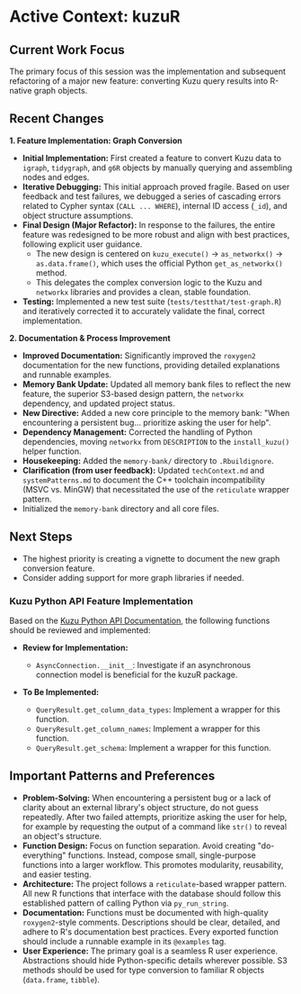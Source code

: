 # Active Context: kuzuR

## Current Work Focus

The primary focus of this session was the implementation and subsequent refactoring of a major new feature: converting Kuzu query results into R-native graph objects.

## Recent Changes

**1. Feature Implementation: Graph Conversion**
-   **Initial Implementation:** First created a feature to convert Kuzu data to `igraph`, `tidygraph`, and `g6R` objects by manually querying and assembling nodes and edges.
-   **Iterative Debugging:** This initial approach proved fragile. Based on user feedback and test failures, we debugged a series of cascading errors related to Cypher syntax (`CALL ... WHERE`), internal ID access (`_id`), and object structure assumptions.
-   **Final Design (Major Refactor):** In response to the failures, the entire feature was redesigned to be more robust and align with best practices, following explicit user guidance.
    -   The new design is centered on `kuzu_execute()` -> `as_networkx()` -> `as.data.frame()`, which uses the official Python `get_as_networkx()` method.
    -   This delegates the complex conversion logic to the Kuzu and `networkx` libraries and provides a clean, stable foundation.
-   **Testing:** Implemented a new test suite (`tests/testthat/test-graph.R`) and iteratively corrected it to accurately validate the final, correct implementation.

**2. Documentation & Process Improvement**
-   **Improved Documentation:** Significantly improved the `roxygen2` documentation for the new functions, providing detailed explanations and runnable examples.
-   **Memory Bank Update:** Updated all memory bank files to reflect the new feature, the superior S3-based design pattern, the `networkx` dependency, and updated project status.
-   **New Directive:** Added a new core principle to the memory bank: "When encountering a persistent bug... prioritize asking the user for help".
-   **Dependency Management:** Corrected the handling of Python dependencies, moving `networkx` from `DESCRIPTION` to the `install_kuzu()` helper function.
-   **Housekeeping:** Added the `memory-bank/` directory to `.Rbuildignore`.
-   **Clarification (from user feedback):** Updated `techContext.md` and `systemPatterns.md` to document the C++ toolchain incompatibility (MSVC vs. MinGW) that necessitated the use of the `reticulate` wrapper pattern.
-   Initialized the `memory-bank` directory and all core files.

## Next Steps

-   The highest priority is creating a vignette to document the new graph conversion feature.
-   Consider adding support for more graph libraries if needed.

### Kuzu Python API Feature Implementation
Based on the [Kuzu Python API Documentation](./kuzu_python_api.md), the following functions should be reviewed and implemented:

-   **Review for Implementation:**
    -   `AsyncConnection.__init__`: Investigate if an asynchronous connection model is beneficial for the kuzuR package.

-   **To Be Implemented:**
    -   `QueryResult.get_column_data_types`: Implement a wrapper for this function.
    -   `QueryResult.get_column_names`: Implement a wrapper for this function.
    -   `QueryResult.get_schema`: Implement a wrapper for this function.

## Important Patterns and Preferences

-   **Problem-Solving:** When encountering a persistent bug or a lack of clarity about an external library's object structure, do not guess repeatedly. After two failed attempts, prioritize asking the user for help, for example by requesting the output of a command like `str()` to reveal an object's structure.
-   **Function Design:** Focus on function separation. Avoid creating "do-everything" functions. Instead, compose small, single-purpose functions into a larger workflow. This promotes modularity, reusability, and easier testing.
-   **Architecture:** The project follows a `reticulate`-based wrapper pattern. All new R functions that interface with the database should follow this established pattern of calling Python via `py_run_string`.
-   **Documentation:** Functions must be documented with high-quality `roxygen2`-style comments. Descriptions should be clear, detailed, and adhere to R's documentation best practices. Every exported function should include a runnable example in its `@examples` tag.
-   **User Experience:** The primary goal is a seamless R user experience. Abstractions should hide Python-specific details wherever possible. S3 methods should be used for type conversion to familiar R objects (`data.frame`, `tibble`).
